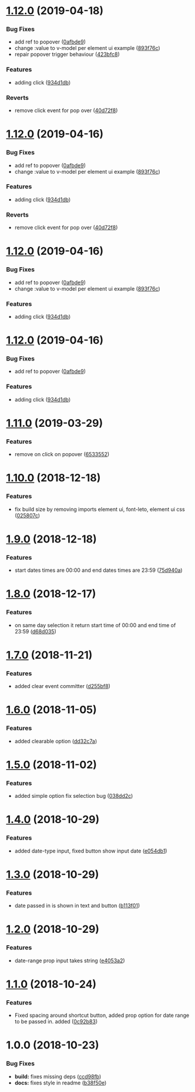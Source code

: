 # [1.12.0](https://github.com/tillhub/vue-date-picker/compare/v1.11.0...v1.12.0) (2019-04-18)


### Bug Fixes

* add ref to popover ([0afbde9](https://github.com/tillhub/vue-date-picker/commit/0afbde9))
* change :value to v-model per element ui example ([893f76c](https://github.com/tillhub/vue-date-picker/commit/893f76c))
* repair popover trigger behaviour ([423bfc8](https://github.com/tillhub/vue-date-picker/commit/423bfc8))


### Features

* adding click ([934d1db](https://github.com/tillhub/vue-date-picker/commit/934d1db))


### Reverts

* remove click event for pop over ([40d72f8](https://github.com/tillhub/vue-date-picker/commit/40d72f8))

# [1.12.0](https://github.com/tillhub/vue-date-picker/compare/v1.11.0...v1.12.0) (2019-04-16)


### Bug Fixes

* add ref to popover ([0afbde9](https://github.com/tillhub/vue-date-picker/commit/0afbde9))
* change :value to v-model per element ui example ([893f76c](https://github.com/tillhub/vue-date-picker/commit/893f76c))


### Features

* adding click ([934d1db](https://github.com/tillhub/vue-date-picker/commit/934d1db))


### Reverts

* remove click event for pop over ([40d72f8](https://github.com/tillhub/vue-date-picker/commit/40d72f8))

# [1.12.0](https://github.com/tillhub/vue-date-picker/compare/v1.11.0...v1.12.0) (2019-04-16)


### Bug Fixes

* add ref to popover ([0afbde9](https://github.com/tillhub/vue-date-picker/commit/0afbde9))
* change :value to v-model per element ui example ([893f76c](https://github.com/tillhub/vue-date-picker/commit/893f76c))


### Features

* adding click ([934d1db](https://github.com/tillhub/vue-date-picker/commit/934d1db))

# [1.12.0](https://github.com/tillhub/vue-date-picker/compare/v1.11.0...v1.12.0) (2019-04-16)


### Bug Fixes

* add ref to popover ([0afbde9](https://github.com/tillhub/vue-date-picker/commit/0afbde9))


### Features

* adding click ([934d1db](https://github.com/tillhub/vue-date-picker/commit/934d1db))

# [1.11.0](https://github.com/tillhub/vue-date-picker/compare/v1.10.0...v1.11.0) (2019-03-29)


### Features

* remove on click on popover ([6533552](https://github.com/tillhub/vue-date-picker/commit/6533552))

# [1.10.0](https://github.com/tillhub/vue-date-picker/compare/v1.9.0...v1.10.0) (2018-12-18)


### Features

* fix build size by removing imports element ui, font-leto, element ui css ([025807c](https://github.com/tillhub/vue-date-picker/commit/025807c))

# [1.9.0](https://github.com/tillhub/vue-date-picker/compare/v1.8.0...v1.9.0) (2018-12-18)


### Features

* start dates times are 00:00 and end dates times are 23:59 ([75d940a](https://github.com/tillhub/vue-date-picker/commit/75d940a))

# [1.8.0](https://github.com/tillhub/vue-date-picker/compare/v1.7.0...v1.8.0) (2018-12-17)


### Features

* on same day selection it return start time of 00:00 and end time of 23:59 ([d68d035](https://github.com/tillhub/vue-date-picker/commit/d68d035))

# [1.7.0](https://github.com/tillhub/vue-date-picker/compare/v1.6.0...v1.7.0) (2018-11-21)


### Features

* added clear event committer ([d255bf8](https://github.com/tillhub/vue-date-picker/commit/d255bf8))

# [1.6.0](https://github.com/tillhub/vue-date-picker/compare/v1.5.0...v1.6.0) (2018-11-05)


### Features

* added clearable option ([dd32c7a](https://github.com/tillhub/vue-date-picker/commit/dd32c7a))

# [1.5.0](https://github.com/tillhub/vue-date-picker/compare/v1.4.0...v1.5.0) (2018-11-02)


### Features

* added simple option fix selection bug ([038dd2c](https://github.com/tillhub/vue-date-picker/commit/038dd2c))

# [1.4.0](https://github.com/tillhub/vue-date-picker/compare/v1.3.0...v1.4.0) (2018-10-29)


### Features

* added date-type input, fixed button show input date ([e054db1](https://github.com/tillhub/vue-date-picker/commit/e054db1))

# [1.3.0](https://github.com/tillhub/vue-date-picker/compare/v1.2.0...v1.3.0) (2018-10-29)


### Features

* date passed in is shown in text and button ([b113f01](https://github.com/tillhub/vue-date-picker/commit/b113f01))

# [1.2.0](https://github.com/tillhub/vue-date-picker/compare/v1.1.0...v1.2.0) (2018-10-29)


### Features

* date-range prop input takes string ([e4053a2](https://github.com/tillhub/vue-date-picker/commit/e4053a2))

# [1.1.0](https://github.com/tillhub/vue-date-picker/compare/v1.0.0...v1.1.0) (2018-10-24)


### Features

* Fixed spacing around shortcut button, added prop option for date range to be passed in. added ([0c92b83](https://github.com/tillhub/vue-date-picker/commit/0c92b83))

# 1.0.0 (2018-10-23)


### Bug Fixes

* **build:** fixes missing deps ([ccd98fb](https://github.com/tillhub/vue-date-picker/commit/ccd98fb))
* **docs:** fixes style in readme ([b38f50e](https://github.com/tillhub/vue-date-picker/commit/b38f50e))
